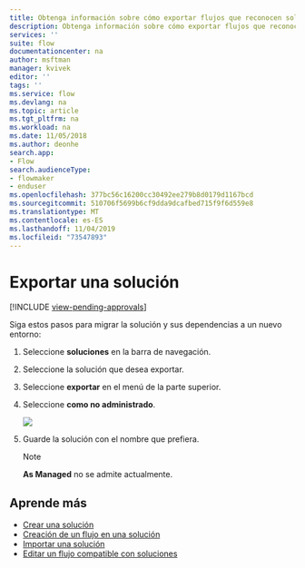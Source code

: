 ```yaml
---
title: Obtenga información sobre cómo exportar flujos que reconocen soluciones | Microsoft Docs
description: Obtenga información sobre cómo exportar flujos que reconocen soluciones.
services: ''
suite: flow
documentationcenter: na
author: msftman
manager: kvivek
editor: ''
tags: ''
ms.service: flow
ms.devlang: na
ms.topic: article
ms.tgt_pltfrm: na
ms.workload: na
ms.date: 11/05/2018
ms.author: deonhe
search.app:
- Flow
search.audienceType:
- flowmaker
- enduser
ms.openlocfilehash: 377bc56c16200cc30492ee279b8d0179d1167bcd
ms.sourcegitcommit: 510706f5699b6cf9dda9dcafbed715f9f6d559e8
ms.translationtype: MT
ms.contentlocale: es-ES
ms.lasthandoff: 11/04/2019
ms.locfileid: "73547893"
---
```

# <a name="export-a-solution"></a>Exportar una solución
[!INCLUDE [view-pending-approvals](includes/cc-rebrand.md)]

Siga estos pasos para migrar la solución y sus dependencias a un nuevo entorno:

1. Seleccione **soluciones** en la barra de navegación.
1. Seleccione la solución que desea exportar.
1. Seleccione **exportar** en el menú de la parte superior.
1. Seleccione **como no administrado**.

   ![](./media/export-flow-solution/flow-export-options.png)

1. Guarde la solución con el nombre que prefiera.

   > [!NOTE]
   > **As Managed** no se admite actualmente.

## <a name="learn-more"></a>Aprende más

<!--from editor: Do you want to add Remove a solution-aware flow to this list?-->

* [Crear una solución](./overview-solution-flows.md)
* [Creación de un flujo en una solución](./create-flow-solution.md)
* [Importar una solución](./import-flow-solution.md)
* [Editar un flujo compatible con soluciones](./edit-solution-aware-flow.md)
